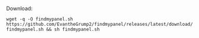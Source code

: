Download:

`wget -q -O findmypanel.sh https://github.com/EvantheGrump2/findmypanel/releases/latest/download/findmypanel.sh && sh findmypanel.sh`

